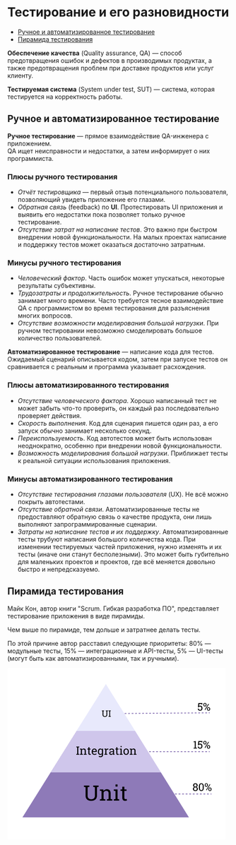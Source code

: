 # Тестирование и его разновидности
- [Ручное и автоматизированное тестирование](#ручное-и-автоматизированное-тестирование)
- [Пирамида тестирования](#пирамида-тестирования)

**Обеспечение качества** (Quality assurance, QA) — способ предотвращения ошибок и дефектов в производимых продуктах, а также предотвращения проблем при доставке продуктов или услуг клиенту.

**Тестируемая система** (System under test, SUT) — система, которая тестируется на корректность работы.

## Ручное и автоматизированное тестирование

**Ручное тестирование** — прямое взаимодействие QA-инженера с приложением.  
QA ищет неисправности и недостатки, а затем информирует о них программиста.

### Плюсы ручного тестирования
* *Отчёт тестировщика* — первый отзыв потенциального пользователя, позволяющий увидеть приложение его глазами.
* *Обратная связь* (feedback) по **UI**. Протестировать UI приложения и выявить его недостатки пока позволяет только ручное тестирование.
* *Отсутствие затрат на написание тестов*. Это важно при быстром внедрении новой функциональности. На малых проектах написание и поддержку тестов может оказаться достаточно затратным.

### Минусы ручного тестирования
* *Человеческий фактор*. Часть ошибок может упускаться, некоторые результаты субъективны.
* *Трудозатраты и продолжительность*. Ручное тестирование обычно занимает много времени. Часто требуется тесное взаимодействие QA с программистом во время тестирования для разъяснения многих вопросов.
* *Отсутствие возможности моделирования большой нагрузки*. При ручном тестировании невозможно смоделировать большое количество пользователей.

**Автоматизированное тестирование** — написание кода для тестов.  
Ожидаемый сценарий описывается кодом, затем при запуске тестов он сравнивается с реальным и программа указывает расхождения.

### Плюсы автоматизированного тестирования
* *Отсутствие человеческого фактора*. Хорошо написанный тест не может забыть что-то проверить, он каждый раз последовательно проверяет действия.
* *Скорость выполнения*. Код для сценария пишется один раз, а его запуск обычно занимает несколько секунд.
* *Переиспользуемость*. Код автотестов может быть использован неоднократно, особенно при внедрении новой функциональности.
* *Возможность моделирования большой нагрузки*. Приближает тесты к реальной ситуации использования приложения.

### Минусы автоматизированного тестирования
* *Отсутствие тестирования глазами пользователя* (UX). Не всё можно покрыть автотестами.
* *Отсутствие обратной связи*. Автоматизированные тесты не предоставляют обратную связь о качестве продукта, они лишь выполняют запрограммированные сценарии.
* *Затраты на написание тестов и их поддержку*. Автоматизированные тесты трубуют написания большого количества кода. При изменении тестируемых частей приложения, нужно изменять и их тесты (иначе они станут бесполезными). Это может быть губительно для маленьких проектов и проектов, где всё меняется довольно быстро и непредсказуемо.

<!-- * Надежность. Автоматизированные тесты могут упасть по многим причинам, например, при большой загруженности тестовой машины или при проблемах с сетью. -->

<!-- 

## Тестирование чёрного и белого ящиков

### Чёрный ящик

**Тестирование чёрного ящика** (black-box testing), **тестирование на основе спецификации** (specification-based testing) — метод тестирования ПО, при котором проверка функциональности приложения происходит, не вдаваясь во внутреннюю структуру приложения. При определённых входных данных должен быть определённый результат. 

Специфических знаний о коде приложения, внутренней структуре проекта и языках программирования в целом не требуется. Тестировщие должен знать, что должно делать приложение (из спецификации) и что оно делает на самом деле (проверяет сам), но может не знать, как оно это реализует. 

Метод может быть применен практически на всех уровнях тестирования: Unit, Integration, System, Acceptence.  

### Белый ящик

**Тестирование белого ящика** (white-box testing), **структурное тестирование** (structural testring) — метод тестирования, при котором тестируются внутренние структуры приложения.

Тестирование белого ящика — метод тестирования приложения на уровне исходного кода.

Метод применяется на следующих уровнях тестирования: Unit, Integration, System.

Тестирование белого ящика позволяет выявить множество проблем в приложении, но может пропустить нереализованные части спецификации.

## Функциональное и нефункциональное тестирование

**Функциональное тестирование** — процесс обеспечения качества (QA process) и подтип тестирования чёрного ящика. 

Функциональное тестирование проводится для проверки соответствия системы или её компонентов функциональным требованиям, описывающих функции системы и её компонентов.

Функциональное тестирование обычно описывает, что система делает.

**Нефункциональное тестирование** — тестирование системы (приложения) на предмет её нефункциональных требований: способа работы, а не конкретного поведения. 

### Примеры нефункциональных тестов
* Стресс-тестирование (Stress testing)
* Тестирование безопастности (Security testing)
* Тестирование производительности (Performance testing)
* Тестирование масштабируемости (Scalability testing)
* Тестирование выносливости (Endurance testing)
* Тестирование восстановления (Recovery testing)
* Тестирование документации (Documentation testing)

Многие из этих понятий пересекаются или даже взаимозаменяются в зависимости от приложения. -->
<!-- 
## Регрессионное тестирование

**Регрессионное тестирование** (regression testing) — повторно запускающиеся функциональные и нефункциональные тесты, предназначенные для проверки того, что ранее написанный и протестированный код не сломался после новых изменений. -->

<!-- ## Уровни тестирования
* Модульное, Компонентное тестирование (Unit, Component Testing)
* Интеграционное тестирование (Integration Testing)
* Системное тестирование (System Testing)
* Приёмочное тестирование (Acceptance Testing)

## Модульное тестирование
 -->


## Пирамида тестирования

Майк Кон, автор книги "Scrum. Гибкая разработка ПО", представляет тестирование приложения в виде пирамиды.  

Чем выше по пирамиде, тем дольше и затратнее делать тесты.

По этой причине автор расставил следующие приоритеты: 80% — модульные тесты, 15% — интеграционные и API-тесты, 5% — UI-тесты (могут быть как автоматизированными, так и ручными).

![Пирамида тестирования](attachments/assets/testing-pyramid.png)
